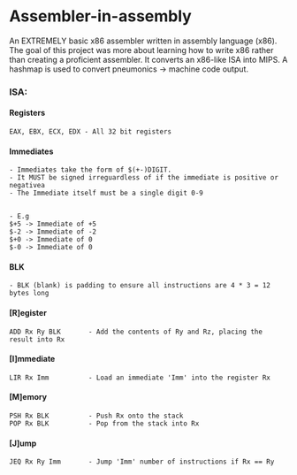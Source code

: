# Assembler-in-assembly



An EXTREMELY basic x86 assembler written in assembly language (x86).
The goal of this project was more about learning how to write x86 rather than creating a proficient assembler.
It converts an x86-like ISA into MIPS.
A hashmap is used to convert pneumonics -> machine code output.

### ISA:

#### Registers
    EAX, EBX, ECX, EDX - All 32 bit registers

#### Immediates

    - Immediates take the form of $(+-)DIGIT. 
    - It MUST be signed irreguardless of if the immediate is positive or negativea
    - The Immediate itself must be a single digit 0-9

    
    - E.g
    $+5 -> Immediate of +5
    $-2 -> Immediate of -2
    $+0 -> Immediate of 0
    $-0 -> Immediate of 0


#### BLK

    - BLK (blank) is padding to ensure all instructions are 4 * 3 = 12 bytes long

#### [R]egister
    ADD Rx Ry BLK       - Add the contents of Ry and Rz, placing the result into Rx


#### [I]mmediate
    LIR Rx Imm          - Load an immediate 'Imm' into the register Rx

#### [M]emory
    PSH Rx BLK          - Push Rx onto the stack
    POP Rx BLK          - Pop from the stack into Rx


#### [J]ump
    JEQ Rx Ry Imm       - Jump 'Imm' number of instructions if Rx == Ry









